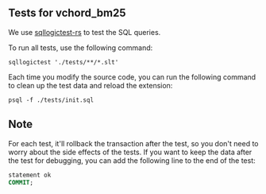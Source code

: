 ## Tests for vchord_bm25

We use [sqllogictest-rs](https://github.com/risinglightdb/sqllogictest-rs) to test the SQL queries.

To run all tests, use the following command:
```shell
sqllogictest './tests/**/*.slt'
```

Each time you modify the source code, you can run the following command to clean up the test data and reload the extension:
```shell
psql -f ./tests/init.sql
```

## Note

For each test, it'll rollback the transaction after the test, so you don't need to worry about the side effects of the tests. If you want to keep the data after the test for debugging, you can add the following line to the end of the test:
```sql
statement ok
COMMIT;
```
